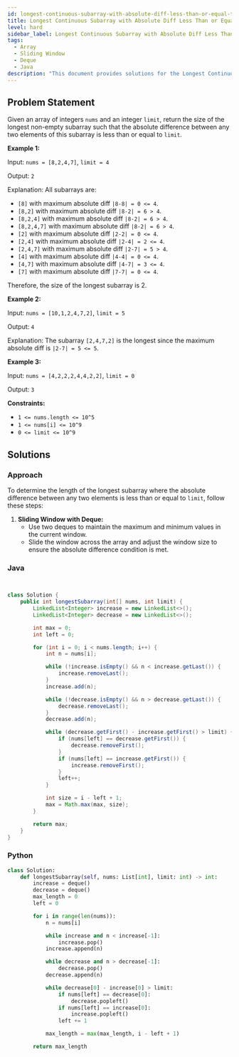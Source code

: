 ```yaml
---
id: longest-continuous-subarray-with-absolute-diff-less-than-or-equal-to-limit
title: Longest Continuous Subarray with Absolute Diff Less Than or Equal to Limit
level: hard
sidebar_label: Longest Continuous Subarray with Absolute Diff Less Than or Equal to Limit
tags:
  - Array
  - Sliding Window
  - Deque
  - Java
description: "This document provides solutions for the Longest Continuous Subarray with Absolute Diff Less Than or Equal to Limit problem."
---
```


## Problem Statement

Given an array of integers `nums` and an integer `limit`, return the size of the longest non-empty subarray such that the absolute difference between any two elements of this subarray is less than or equal to `limit`.

**Example 1:**

Input: `nums = [8,2,4,7]`, `limit = 4`

Output: `2`

Explanation: All subarrays are:
- `[8]` with maximum absolute diff `|8-8| = 0 <= 4`.
- `[8,2]` with maximum absolute diff `|8-2| = 6 > 4`.
- `[8,2,4]` with maximum absolute diff `|8-2| = 6 > 4`.
- `[8,2,4,7]` with maximum absolute diff `|8-2| = 6 > 4`.
- `[2]` with maximum absolute diff `|2-2| = 0 <= 4`.
- `[2,4]` with maximum absolute diff `|2-4| = 2 <= 4`.
- `[2,4,7]` with maximum absolute diff `|2-7| = 5 > 4`.
- `[4]` with maximum absolute diff `|4-4| = 0 <= 4`.
- `[4,7]` with maximum absolute diff `|4-7| = 3 <= 4`.
- `[7]` with maximum absolute diff `|7-7| = 0 <= 4`.

Therefore, the size of the longest subarray is 2.

**Example 2:**

Input: `nums = [10,1,2,4,7,2]`, `limit = 5`

Output: `4`

Explanation: The subarray `[2,4,7,2]` is the longest since the maximum absolute diff is `|2-7| = 5 <= 5`.

**Example 3:**

Input: `nums = [4,2,2,2,4,4,2,2]`, `limit = 0`

Output: `3`

**Constraints:**

- `1 <= nums.length <= 10^5`
- `1 <= nums[i] <= 10^9`
- `0 <= limit <= 10^9`

## Solutions

### Approach

To determine the length of the longest subarray where the absolute difference between any two elements is less than or equal to `limit`, follow these steps:

1. **Sliding Window with Deque:**
   - Use two deques to maintain the maximum and minimum values in the current window.
   - Slide the window across the array and adjust the window size to ensure the absolute difference condition is met.

### Java 

```java


class Solution {
    public int longestSubarray(int[] nums, int limit) {
        LinkedList<Integer> increase = new LinkedList<>();
        LinkedList<Integer> decrease = new LinkedList<>();

        int max = 0;
        int left = 0;

        for (int i = 0; i < nums.length; i++) {
            int n = nums[i];

            while (!increase.isEmpty() && n < increase.getLast()) {
                increase.removeLast();
            }
            increase.add(n);

            while (!decrease.isEmpty() && n > decrease.getLast()) {
                decrease.removeLast();
            }
            decrease.add(n);

            while (decrease.getFirst() - increase.getFirst() > limit) {
                if (nums[left] == decrease.getFirst()) {
                    decrease.removeFirst();
                }
                if (nums[left] == increase.getFirst()) {
                    increase.removeFirst();
                }
                left++;
            }

            int size = i - left + 1;
            max = Math.max(max, size);
        }

        return max;
    }
}
```
### Python 
```Python 
class Solution:
    def longestSubarray(self, nums: List[int], limit: int) -> int:
        increase = deque()
        decrease = deque()
        max_length = 0
        left = 0

        for i in range(len(nums)):
            n = nums[i]

            while increase and n < increase[-1]:
                increase.pop()
            increase.append(n)

            while decrease and n > decrease[-1]:
                decrease.pop()
            decrease.append(n)

            while decrease[0] - increase[0] > limit:
                if nums[left] == decrease[0]:
                    decrease.popleft()
                if nums[left] == increase[0]:
                    increase.popleft()
                left += 1

            max_length = max(max_length, i - left + 1)

        return max_length
```
